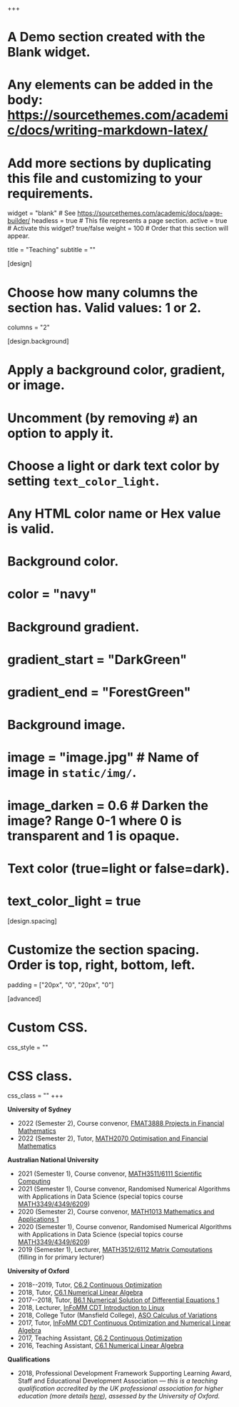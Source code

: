 +++
# A Demo section created with the Blank widget.
# Any elements can be added in the body: https://sourcethemes.com/academic/docs/writing-markdown-latex/
# Add more sections by duplicating this file and customizing to your requirements.

widget = "blank"  # See https://sourcethemes.com/academic/docs/page-builder/
headless = true  # This file represents a page section.
active = true  # Activate this widget? true/false
weight = 100  # Order that this section will appear.

title = "Teaching"
subtitle = ""

[design]
  # Choose how many columns the section has. Valid values: 1 or 2.
  columns = "2"

[design.background]
  # Apply a background color, gradient, or image.
  #   Uncomment (by removing `#`) an option to apply it.
  #   Choose a light or dark text color by setting `text_color_light`.
  #   Any HTML color name or Hex value is valid.

  # Background color.
  # color = "navy"
  
  # Background gradient.
  # gradient_start = "DarkGreen"
  # gradient_end = "ForestGreen"
  
  # Background image.
  # image = "image.jpg"  # Name of image in `static/img/`.
  # image_darken = 0.6  # Darken the image? Range 0-1 where 0 is transparent and 1 is opaque.

  # Text color (true=light or false=dark).
  # text_color_light = true

[design.spacing]
  # Customize the section spacing. Order is top, right, bottom, left.
  padding = ["20px", "0", "20px", "0"]

[advanced]
 # Custom CSS. 
 css_style = ""
 
 # CSS class.
 css_class = ""
+++


**University of Sydney**

* 2022 (Semester 2), Course convenor, [FMAT3888 Projects in Financial Mathematics](https://www.sydney.edu.au/units/FMAT3888)
* 2022 (Semester 2), Tutor, [MATH2070 Optimisation and Financial Mathematics](https://www.sydney.edu.au/units/MATH2070)

**Australian National University**

* 2021 (Semester 1), Course convenor, [MATH3511/6111 Scientific Computing](https://programsandcourses.anu.edu.au/2021/course/MATH3511)
* 2021 (Semester 1), Course convenor, Randomised Numerical Algorithms with Applications in Data Science (special topics course [MATH3349/4349/6209](https://programsandcourses.anu.edu.au/2020/course/MATH3349))
* 2020 (Semester 2), Course convenor, [MATH1013 Mathematics and Applications 1](https://programsandcourses.anu.edu.au/2020/course/MATH1013)
* 2020 (Semester 1), Course convenor, Randomised Numerical Algorithms with Applications in Data Science (special topics course [MATH3349/4349/6209](https://programsandcourses.anu.edu.au/2020/course/MATH3349))
* 2019 (Semester 1), Lecturer, [MATH3512/6112 Matrix Computations](https://programsandcourses.anu.edu.au/course/MATH3512) (filling in for primary lecturer)

**University of Oxford**

* 2018--2019, Tutor, [C6.2 Continuous Optimization](https://courses.maths.ox.ac.uk/node/42762)
* 2018, Tutor, [C6.1 Numerical Linear Algebra](https://courses.maths.ox.ac.uk/node/42735)
* 2017--2018, Tutor, [B6.1 Numerical Solution of Differential Equations 1](https://courses.maths.ox.ac.uk/node/42124)
* 2018, Lecturer, [InFoMM CDT Introduction to Linux](https://www.maths.ox.ac.uk/study-here/postgraduate-study/industrially-focused-mathematical-modelling-epsrc-cdt/infomm-course)
* 2018, College Tutor (Mansfield College), [ASO Calculus of Variations](https://courses.maths.ox.ac.uk/node/44169)
* 2017, Tutor, [InFoMM CDT Continuous Optimization and Numerical Linear Algebra](https://www.maths.ox.ac.uk/study-here/postgraduate-study/industrially-focused-mathematical-modelling-epsrc-cdt/infomm-course-3)
* 2017, Teaching Assistant, [C6.2 Continuous Optimization](https://courses.maths.ox.ac.uk/node/42762)
* 2016, Teaching Assistant, [C6.1 Numerical Linear Algebra](https://courses.maths.ox.ac.uk/node/42735)

**Qualifications**

* 2018, Professional Development Framework Supporting Learning Award, Staff and Educational Development Association — *this is a teaching qualification accredited by the UK professional association for higher education (more details [here](https://www.seda.ac.uk/supporting-learning>)), assessed by the University of Oxford.*

